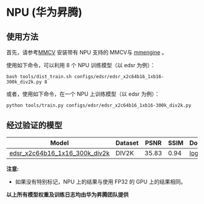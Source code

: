 # NPU (华为昇腾)

## 使用方法

首先，请参考[MMCV](https://mmcv.readthedocs.io/zh_CN/latest/get_started/build.html#npu-mmcv-full) 安装带有 NPU 支持的 MMCV与 [mmengine](https://mmengine.readthedocs.io/en/latest/get_started/installation.html#build-from-source) 。

使用如下命令，可以利用 8 个 NPU 训练模型（以 edsr 为例）：

```shell
bash tools/dist_train.sh configs/edsr/edsr_x2c64b16_1xb16-300k_div2k.py 8
```

或者，使用如下命令，在一个 NPU 上训练模型（以 edsr 为例）：

```shell
python tools/train.py configs/edsr/edsr_x2c64b16_1xb16-300k_div2k.py
```

## 经过验证的模型

|                                           Model                                            | Dataset | PSNR  | SSIM | Download                                                                                       |
| :----------------------------------------------------------------------------------------: | ------- | :---: | :--- | :--------------------------------------------------------------------------------------------- |
| [edsr_x2c64b16_1x16_300k_div2k](https://github.com/open-mmlab/mmediting/blob/main/configs/edsr/edsr_x2c64b16_1xb16-300k_div2k.py) | DIV2K   | 35.83 | 0.94 | [log](https://download.openmmlab.com/mmediting/device/npu/edsr/edsr_x2c64b16_1xb16-300k_div2k.log) |

**注意:**

- 如果没有特别标记，NPU 上的结果与使用 FP32 的 GPU 上的结果相同。

**以上所有模型权重及训练日志均由华为昇腾团队提供**
